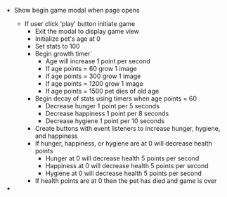 - Show begin game modal when page opens
    -  If user click 'play' button initiate game
        -  Exit the modal to display game view
        - Initialize pet's age at 0
        - Set stats to 100
        - Begin growth timer`
            - Age will increase 1 point per second
            - If age points = 60 grow 1 image
            - If age points = 300 grow 1 image
            - If age points = 1200 grow 1 image
            - If age points = 1500 pet dies of old age
        - Begin decay of stats using timers when age points = 60
            - Decrease hunger 1 point per 5 seconds
            - Decrease happiness 1 point per 8 seconds
            - Decrease hygiene 1 point per 10 seconds
        - Create buttons with event listeners to increase hunger, hygiene, and happiness
        - If hunger, happiness, or hygiene are at 0 will decrease health points
            - Hunger at 0 will decrease health 5 points per second
            - Happiness at 0 will decrease health 5 points per second
            - Hygiene at 0 will decrease health 5 points per second
        - If health points are at 0 then the pet has died and game is over

- 